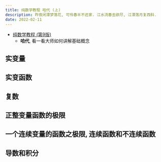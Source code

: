 ```yaml
---
title: 纯数学教程 哈代 (上)
description: 昨夜闲潭梦落花, 可怜春半不还家. 江水流春去欲尽, 江潭落月复西斜.
date: 2022-02-11
---
```


- [纯数学教程 (第9版)](https://book.douban.com/subject/35132451/)
  - __哈代__, 看一看大师如何讲解基础概念

## 实变量













## 实变函数

## 复数

## 正整变量函数的极限

## 一个连续变量的函数之极限, 连续函数和不连续函数

## 导数和积分
